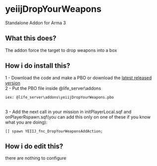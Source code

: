 # yeiijDropYourWeapons
Standalone Addon for Arma 3

## What this does?
The addon force the target to drop weapons into a box

## How i do install this?
1 - Download the code and make a PBO or download the [latest released version](https://github.com/yeiij/yeiijDropYourWeapons/releases)
<br>
2 - Put the PBO file inside @life_server\addons
```
iex: @life_server\addons\yeiijDropYourWeapons.pbo
```

<br>
3 - Add the next call in your mission in initPlayerLocal.sqf and onPlayerRspawn.sqf(you can add this only on one of these if you know what you are doing):

```SQF
[] spawn YEIIJ_fnc_DropYourWeaponsAddAction;
```

## How i do edit this?
there are nothing to configure

